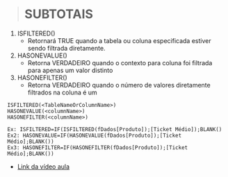 ># SUBTOTAIS
1. ISFILTERED()
   * Retornará TRUE quando a tabela ou coluna especificada estiver sendo filtrada diretamente.
2. HASONEVALUE()
    * Retorna VERDADEIRO quando o contexto para coluna foi filtrada para apenas um valor distinto
3. HASONEFILTER()
    * Retorna VERDADEIRO quando o número de valores diretamente filtrados na coluna é um
```
ISFILTERED(<TableNameOrColumnName>)
HASONEVALUE(<columnName>)
HASONEFILTER(<columnName>)

Ex: ISFILTERED=IF(ISFILTERED(fDados[Produto]);[Ticket Médio]);BLANK()
Ex2: HASONEVALUE=IF(HASONEVALUE(fDados[Produto]);[Ticket Médio];BLANK())
Ex3: HASONEFILTER=IF(HASONEFILTER(fDados[Produto]);[Ticket Médio];BLANK())
```
* [Link da vídeo aula](https://www.youtube.com/watch?v=Ne1x_H3pLk0&list=PLWfPHxJoa7zvhuFU0saAaZsCVkrjDRGaN&index=7)